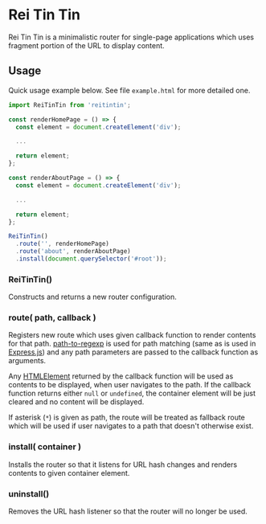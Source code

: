 # Rei Tin Tin

Rei Tin Tin is a minimalistic router for single-page applications which uses
fragment portion of the URL to display content.

## Usage

Quick usage example below. See file `example.html` for more detailed one.

```JavaScript
import ReiTinTin from 'reitintin';

const renderHomePage = () => {
  const element = document.createElement('div');

  ...

  return element;
};

const renderAboutPage = () => {
  const element = document.createElement('div');

  ...

  return element;
};

ReiTinTin()
  .route('', renderHomePage)
  .route('about', renderAboutPage)
  .install(document.querySelector('#root'));
```

### ReiTinTin()

Constructs and returns a new router configuration.

### route( path, callback )

Registers new route which uses given callback function to render contents for
that path. [path-to-regexp] is used for path matching (same as is used in
[Express.js]) and any path parameters are passed to the callback function as
arguments.

Any [HTMLElement] returned by the callback function will be used as contents
to be displayed, when user navigates to the path. If the callback function
returns either `null` or `undefined`, the container element will be just
cleared and no content will be displayed.

If asterisk (`*`) is given as path, the route will be treated as fallback route
which will be used if user navigates to a path that doesn't otherwise exist.

### install( container )

Installs the router so that it listens for URL hash changes and renders
contents to given container element.

### uninstall()

Removes the URL hash listener so that the router will no longer be used.

[path-to-regexp]: https://github.com/pillarjs/path-to-regexp
[Express.js]: https://expressjs.com/
[HTMLElement]: https://developer.mozilla.org/en-US/docs/Web/API/HTMLElement
